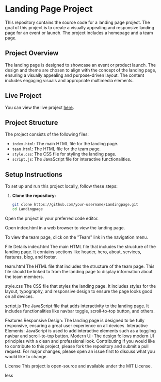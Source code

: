 # Landing Page Project

This repository contains the source code for a landing page project. The goal of this project is to create a visually appealing and responsive landing page for an event or launch. The project includes a homepage and a team page.

## Project Overview

The landing page is designed to showcase an event or product launch. The design and theme are chosen to align with the concept of the landing page, ensuring a visually appealing and purpose-driven layout. The content includes engaging visuals and appropriate multimedia elements.

## Live Project

You can view the live project [here](https://pareshkharche.github.io/Landingpage/).

## Project Structure

The project consists of the following files:

- `index.html`: The main HTML file for the landing page.
- `team.html`: The HTML file for the team page.
- `style.css`: The CSS file for styling the landing page.
- `script.js`: The JavaScript file for interactive functionalities.

## Setup Instructions

To set up and run this project locally, follow these steps:

1. **Clone the repository:**
   ```bash
   git clone https://github.com/your-username/Landingpage.git
   cd Landingpage
Open the project in your preferred code editor.

Open index.html in a web browser to view the landing page.

To view the team page, click on the "Team" link in the navigation menu.

File Details
index.html
The main HTML file that includes the structure of the landing page. It contains sections like header, hero, about, services, features, blog, and footer.

team.html
The HTML file that includes the structure of the team page. This file should be linked to from the landing page to display information about the team members.

style.css
The CSS file that styles the landing page. It includes styles for the layout, typography, and responsive design to ensure the page looks good on all devices.

script.js
The JavaScript file that adds interactivity to the landing page. It includes functionalities like navbar toggle, scroll-to-top button, and others.

Features
Responsive Design: The landing page is designed to be fully responsive, ensuring a great user experience on all devices.
Interactive Elements: JavaScript is used to add interactive elements such as a toggling navbar and scroll-to-top button.
Modern UI: The design follows modern UI principles with a clean and professional look.
Contributing
If you would like to contribute to this project, please fork the repository and submit a pull request. For major changes, please open an issue first to discuss what you would like to change.

License
This project is open-source and available under the MIT License.

less
